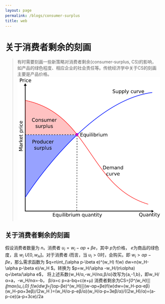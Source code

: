 ```yaml
---
layout: page
permalink: /blogs/consumer-surplus
title: web
---
```


# 关于消费者剩余的刻画
> 有时需要刻画一些新策略对消费者剩余(consumer-surplus, CS)的影响，如产品的绿色程度、相应企业的社会责任等。传统经济学中关于CS的刻画主要是产品价格。
<br>![Economic-surpluses.svg](consumer-surplus.assets/Economic-surpluses.svg)

## 关于消费者剩余的刻画
假设消费者数量为 $n$。消费者 $u_i=w_i-\alpha p+\beta e$，其中 $p$为价格， $e$为商品的绿色度，且 $w_i~U[0,w_H]$。对于消费者 $i$而言，当 $u_i>0$时，会购买。即 $w_i>\alpha p-\beta e$，那么需求函数为 $q=n\int_(\alpha p-\beta e)^(w_H) f(w) dw=n(w_H-\alpha p-\beta e)/w_H $。转换为 $p=w_H/\alpha -w_H/(n\αlpha) q+\beta/\alpha e$，
将上述系数{w_H/α,-w_H/nα,β/α}改写为{a,-1,b}，即w_H/α=a，-w_H/nα=-b， β/α=c
p=a-bq+c(e+μ)
消费者剩余为CS=∫_0^(w_H)▒〖max⁡{u_i,0} f(w)dw〗=∫_(αp-βe)^(w_H)▒(w-αp+βe)f(w)dw=(w_H-pα-eβ)(w_H-pα+3eβ)/(2w_H )=(w_H/α-p-eβ/α)(w_H/α-p+3eβ/α)/((2w_H)/α)=(a-p-ce)(a-p+3ce)/2a
